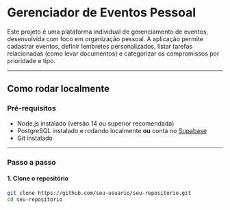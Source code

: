 # Gerenciador de Eventos Pessoal

Este projeto é uma plataforma individual de gerenciamento de eventos, desenvolvida com foco em organização pessoal. A aplicação permite cadastrar eventos, definir lembretes personalizados, listar tarefas relacionadas (como levar documentos) e categorizar os compromissos por prioridade e tipo.

---

## Como rodar localmente

### Pré-requisitos

- Node.js instalado (versão 14 ou superior recomendada)
- PostgreSQL instalado e rodando localmente **ou** conta no [Supabase](https://supabase.com)
- Git instalado

---

### Passo a passo

#### 1. Clone o repositório

```bash
git clone https://github.com/seu-usuario/seu-repositorio.git
cd seu-repositorio
